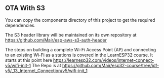 ## OTA With S3

You can copy the components directory of this project to get the required dependencies.

The S3 header library will be maintained on its own repository at https://github.com/Mair/esp-aws-s3-auth-header

The steps on building a complete Wi-Fi Access Point (AP) and connecting to an existing Wi-Fi as a stations is covered in the LearnESP32 course. It starts at this point here https://learnesp32.com/videos/internet-connect-v5/wifi-init-1 The Repo is at https://github.com/Mair/esp32-course/tree/idf-v5/_13_Internet_Connection/v5/wifi-init_1

